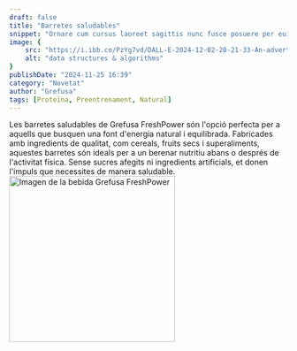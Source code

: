 ```yaml
---
draft: false
title: "Barretes saludables"
snippet: "Ornare cum cursus laoreet sagittis nunc fusce posuere per euismod dis vehicula a, semper fames lacus maecenas dictumst pulvinar neque enim non potenti. Torquent hac sociosqu eleifend potenti."
image: {
    src: "https://i.ibb.co/PzYg7vd/DALL-E-2024-12-02-20-21-33-An-advertisement-for-Grefusa-s-new-healthy-and-energetic-snack-bars-The-i.webp",
    alt: "data structures & algorithms"
}
publishDate: "2024-11-25 16:39"
category: "Novetat"
author: "Grefusa"
tags: [Proteïna, Preentrenament, Natural]
---
```


<div class="container flex flex-row-reverse items-center">
  <div class="text text-justify flex-1">
    <div>
      Les barretes saludables de Grefusa FreshPower són l'opció perfecta per a aquells que busquen una font d'energia natural i equilibrada. Fabricades amb ingredients de qualitat, com cereals, fruits secs i superaliments, aquestes barretes són ideals per a un berenar nutritiu abans o després de l'activitat física. Sense sucres afegits ni ingredients artificials, et donen l'impuls que necessites de manera saludable.
    </div>
  </div>
  <div class="image flex-1 rounded-md">
    <img class= "rounded-md" src="https://i.ibb.co/jvFs2bp/Imagen-de-Whats-App-2024-12-02-a-las-16-21-57-ec7c63e6.jpg" alt="Imagen de la bebida Grefusa FreshPower" width="300">
  </div>
</div>
